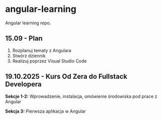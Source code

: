 # angular-learning
Angular learning repo.

## 15.09 - Plan
1) Rozplanuj tematy z Angulara
2) Stwórz dziennik
3) Realizuj poprzez Visual Studio Code

## 19.10.2025 - Kurs Od Zera do Fullstack Developera
**Sekcje 1-2:** Wprowadzenie, instalacja, omówienie środowiska pod prace z Angular

**Sekcja 3:** Pierwsza aplikacja w Angular


